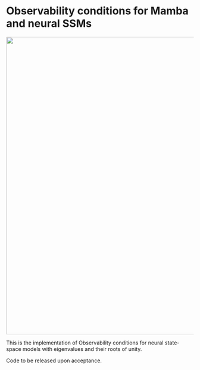 # Observability conditions for Mamba and neural SSMs


<div align="center">
<img src="https://github.com/user-attachments/files/20263653/observability_github_image.pdf" width="800">
</div>


This is the implementation of Observability conditions for neural state-space models with eigenvalues and their roots of unity.

Code to be released upon acceptance.
